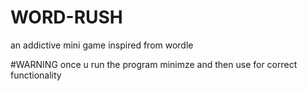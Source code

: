 # WORD-RUSH
an addictive mini game inspired from wordle

#WARNING
once u run the program minimze and then use for correct functionality
